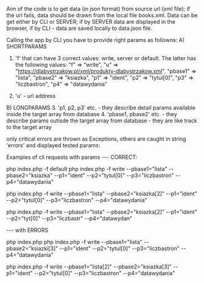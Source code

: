 Aim of the code is to get data (in json format) from source url (xml file); if the url fails, data should be drawn from the local file books.xml. Data can be get either by CLI or SERVER; if by SERVER data are displayed in the browser, if by CLI - data are saved locally to data.json file.

Calling the app by CLI you have to provide right params as followns:
A) SHORTPARAMS

1. 'f' that can have 3 correct values: write, server or default. The latter has the following values:
   "f" => "write", "u" => "https://dlabystrzakow.pl/xml/produkty-dlabystrzakow.xml", "pbase1" => "lista", "pbase2" => "ksiazka", "p1" => "ident", "p2" => "tytul[0]", "p3" => "liczbastron", "p4" => "datawydania"

2. 'u' - url address

B) LONGPARAMS 3. 'p1, p2, p3' etc. - they describe detail params available inside the target array from database 4. 'pbase1, pbase2' etc. - they describe params outisde the target array from database - they are like track to the target array

only critical errors are thrown as Exceptions, others are caught in string 'errors' and displayed
tested params:

Examples of cli requests with params
--- CORRECT:

php index.php -f default
php index.php -f write --pbase1="lista" --pbase2="ksiazka" --p1="ident" --p2="tytul[0]" --p3="liczbastron" --p4="datawydania"

php index.php -f write --pbase1="lista" --pbase2="ksiazka[2]" --p1="ident" --p2="tytul[0]" --p3="liczbastron" --p4="datawydania"

php index.php -f write --pbase1="lista" --pbase2="ksiazka[2]" --p1="ident" --p2="tyt[0]" --p3="liczbastr" --p4="datawydan"

--- with ERRORS

php index.php
php index.php -f write --pbase1="lista" --pbase2="ksiazki[3]" --p1="ident" --p2="tytul[0]" --p3="liczbastron" --p4="datawydania"

php index.php -f write --pbase1="lista[2]" --pbase2="ksiazka[3]" --p1="ident" --p2="tytul[0]" --p3="liczbastron" --p4="datawydania"
